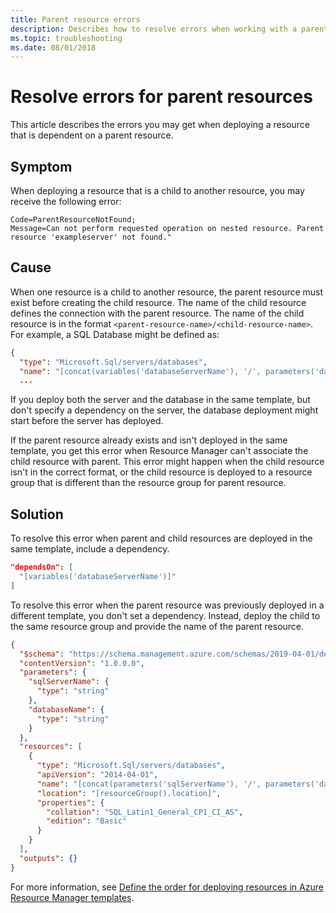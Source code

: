 ```yaml
---
title: Parent resource errors
description: Describes how to resolve errors when working with a parent resource in an Azure Resource Manager template.
ms.topic: troubleshooting
ms.date: 08/01/2018
---
```

# Resolve errors for parent resources

This article describes the errors you may get when deploying a resource that is dependent on a parent resource.

## Symptom

When deploying a resource that is a child to another resource, you may receive the following error:

```
Code=ParentResourceNotFound;
Message=Can not perform requested operation on nested resource. Parent resource 'exampleserver' not found."
```

## Cause

When one resource is a child to another resource, the parent resource must exist before creating the child resource. The name of the child resource defines the connection with the parent resource. The name of the child resource is in the format `<parent-resource-name>/<child-resource-name>`. For example, a SQL Database might be defined as:

```json
{
  "type": "Microsoft.Sql/servers/databases",
  "name": "[concat(variables('databaseServerName'), '/', parameters('databaseName'))]",
  ...
```

If you deploy both the server and the database in the same template, but don't specify a dependency on the server, the database deployment might start before the server has deployed.

If the parent resource already exists and isn't deployed in the same template, you get this error when Resource Manager can't associate the child resource with parent. This error might happen when the child resource isn't in the correct format, or the child resource is deployed to a resource group that is different than the resource group for parent resource.

## Solution

To resolve this error when parent and child resources are deployed in the same template, include a dependency.

```json
"dependsOn": [
  "[variables('databaseServerName')]"
]
```

To resolve this error when the parent resource was previously deployed in a different template, you don't set a dependency. Instead, deploy the child to the same resource group and provide the name of the parent resource.

```json
{
  "$schema": "https://schema.management.azure.com/schemas/2019-04-01/deploymentTemplate.json#",
  "contentVersion": "1.0.0.0",
  "parameters": {
    "sqlServerName": {
      "type": "string"
    },
    "databaseName": {
      "type": "string"
    }
  },
  "resources": [
    {
      "type": "Microsoft.Sql/servers/databases",
      "apiVersion": "2014-04-01",
      "name": "[concat(parameters('sqlServerName'), '/', parameters('databaseName'))]",
      "location": "[resourceGroup().location]",
      "properties": {
        "collation": "SQL_Latin1_General_CP1_CI_AS",
        "edition": "Basic"
      }
    }
  ],
  "outputs": {}
}
```

For more information, see [Define the order for deploying resources in Azure Resource Manager templates](./resource-dependency.md).